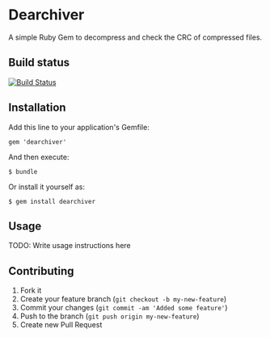# Dearchiver

A simple Ruby Gem to decompress and check the CRC of compressed files.

## Build status

[![Build Status](https://travis-ci.org/eljuanchosf/dearchiver.png)](https://travis-ci.org/eljuanchosf/dearchiver)

## Installation

Add this line to your application's Gemfile:

    gem 'dearchiver'

And then execute:

    $ bundle

Or install it yourself as:

    $ gem install dearchiver

## Usage

TODO: Write usage instructions here

## Contributing

1. Fork it
2. Create your feature branch (`git checkout -b my-new-feature`)
3. Commit your changes (`git commit -am 'Added some feature'`)
4. Push to the branch (`git push origin my-new-feature`)
5. Create new Pull Request

